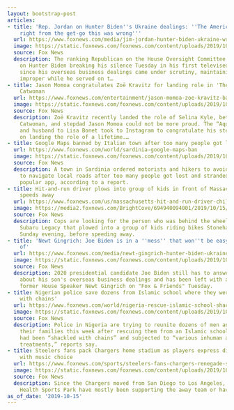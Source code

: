 ```yaml
---
layout: bootstrap-post
articles:
- title: 'Rep. Jordan on Hunter Biden''s Ukraine dealings: ''The American people knew
    right from the get-go this was wrong'''
  url: https://www.foxnews.com/media/jim-jordan-hunter-biden-ukraine-wrong
  image: https://static.foxnews.com/foxnews.com/content/uploads/2019/10/Screen-Shot-2019-10-15-at-8.57.52-AM.png
  source: Fox News
  description: The ranking Republican on the House Oversight Committee weighed in
    on Hunter Biden breaking his silence Tuesday in his first televised interview
    since his overseas business dealings came under scrutiny, maintaining he did nothing
    improper while he served on t…
- title: Jason Momoa congratulates Zoë Kravitz for landing role in 'The Batman' as
    Catwoman
  url: https://www.foxnews.com/entertainment/jason-momoa-zoe-kravitz-batman-catwoman
  image: https://static.foxnews.com/foxnews.com/content/uploads/2019/10/zoe-kravitz.jpg
  source: Fox News
  description: Zoë Kravitz recently landed the role of Selina Kyle, better known as
    Catwoman, and stepdad Jason Momoa could not be more proud. The “Aquaman” star
    and husband to Lisa Bonet took to Instagram to congratulate his step-daughter
    on landing the role of a lifetime.…
- title: Google Maps banned by Italian town after too many people got lost
  url: https://www.foxnews.com/world/sardinia-google-maps-ban
  image: https://static.foxnews.com/foxnews.com/content/uploads/2019/10/sardinia3.jpg
  source: Fox News
  description: A town in Sardinia ordered motorists and hikers to avoid Google Maps
    to navigate local roads after too many people got lost and stranded by using the
    popular app, according to a report.
- title: Hit-and-run driver plows into group of kids in front of Massachusetts home,
    speeds away
  url: https://www.foxnews.com/us/massachusetts-hit-and-run-driver-children-home
  image: https://media2.foxnews.com/BrightCove/694940094001/2019/10/15/694940094001_6094932327001_6094922661001-vs.jpg
  source: Fox News
  description: Cops are looking for the person who was behind the wheel of a dark-colored
    Subaru Legacy that plowed into a group of kids riding bikes Stoneham, Mass., on
    Sunday evening, before speeding away.
- title: 'Newt Gingrich: Joe Biden is in a ''mess'' that won''t be easy to get out
    of'
  url: https://www.foxnews.com/media/newt-gingrich-hunter-biden-ukraine-china
  image: https://static.foxnews.com/foxnews.com/content/uploads/2019/10/gingrich-biden-FOX-AP.jpg
  source: Fox News
  description: 2020 presidential candidate Joe Biden still has to answer questions
    about his son's overseas business dealings and has been left with a "mess," said
    former House Speaker Newt Gingrich on "Fox & Friends" Tuesday.
- title: Nigerian police save dozens from Islamic school where they were 'shackled
    with chains'
  url: https://www.foxnews.com/world/nigeria-rescue-islamic-school-shackled
  image: https://static.foxnews.com/foxnews.com/content/uploads/2019/10/nigeria-rescue-2-Reuters.jpg
  source: Fox News
  description: Police in Nigeria are trying to reunite dozens of men and boys with
    their families this week after rescuing them from an Islamic school where they
    had been “shackled with chains” and subjected to “various inhuman and degrading
    treatments,” reports say.
- title: Steelers fans pack Chargers home stadium as players express disappointment
    with music choice
  url: https://www.foxnews.com/sports/steelers-fans-chargers-renegade-styx
  image: https://static.foxnews.com/foxnews.com/content/uploads/2019/10/NFL-Steelers-fans-LAC.jpg
  source: Fox News
  description: Since the Chargers moved from San Diego to Los Angeles, fans at Dignity
    Health Sports Park have mostly been supporting the away team or have been non-existent.
as_of_date: '2019-10-15'
---
```


